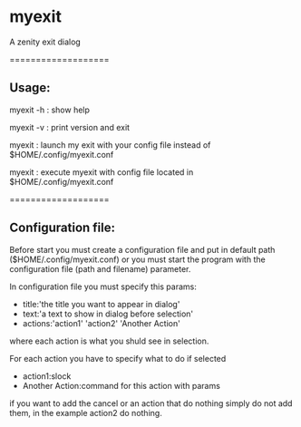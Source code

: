 # myexit

A zenity exit dialog

===================

## Usage:

myexit -h : show help

myexit -v : print version and exit

myexit <your config file> : launch my exit with your config file instead of $HOME/.config/myexit.conf
  
myexit : execute myexit with config file located in $HOME/.config/myexit.conf

===================
## Configuration file:

Before start you must create a configuration file and put in default path ($HOME/.config/myexit.conf) or  you must start the program with the configuration file (path and filename) parameter.

In configuration file you must specify this params:

- title:'the title you want to appear in dialog'
- text:'a text to show in dialog before selection'
- actions:'action1' 'action2' 'Another Action'

where each action is what you shuld see in selection.
  
For each action you have to specify what to do if selected

- action1:slock
- Another Action:command for this action with params

if you want to add the cancel or an action that do nothing simply do not add them, in the example action2 do nothing.

